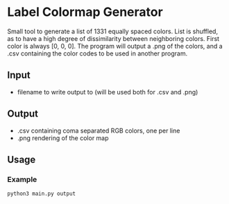 # Label Colormap Generator
Small tool to generate a list of 1331 equally spaced colors.
List is shuffled, as to have a high degree of dissimilarity between neighboring colors.
First color is always [0, 0, 0].
The program will output a .png of the colors, and a .csv containing the color codes to be used in another program.

## Input
- filename to write output to (will be used both for .csv and .png)

## Output
- .csv containing coma separated RGB colors, one per line
- .png rendering of the color map

## Usage
### Example
`python3 main.py output`